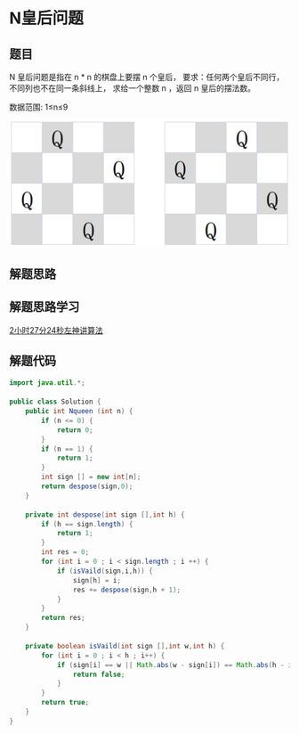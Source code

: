 # N皇后问题

## 题目
N 皇后问题是指在 n * n 的棋盘上要摆 n 个皇后，
要求：任何两个皇后不同行，不同列也不在同一条斜线上，
求给一个整数 n ，返回 n 皇后的摆法数。

数据范围: 1≤n≤9

![](./img/2022-07-09-08-22-48.png)

## 解题思路


## 解题思路学习
[2小时27分24秒左神讲算法](https://www.bilibili.com/video/BV13g41157hK?p=10&vd_source=fd5e0f3c8528dd8670e2db083a720f67)

## 解题代码
```java
import java.util.*;

public class Solution {
    public int Nqueen (int n) {
        if (n <= 0) {
            return 0;
        }
        if (n == 1) {
            return 1;
        }
        int sign [] = new int[n];
        return despose(sign,0);
    }
    
    private int despose(int sign [],int h) {
        if (h == sign.length) {
            return 1;
        }
        int res = 0;
        for (int i = 0 ; i < sign.length ; i ++) {
            if (isVaild(sign,i,h)) {
                sign[h] = i;
                res += despose(sign,h + 1);
            }   
        }
        return res;
    }
    
    private boolean isVaild(int sign [],int w,int h) {
        for (int i = 0 ; i < h ; i++) {
            if (sign[i] == w || Math.abs(w - sign[i]) == Math.abs(h - i)) {
                return false;
            }
        }
        return true;
    }
}
```